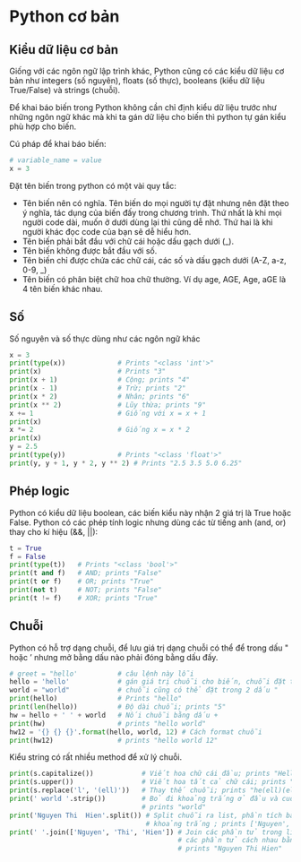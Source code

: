 # Python cơ bản

## Kiểu dữ liệu cơ bản

Giống với các ngôn ngữ lập trình khác, Python cũng có các kiểu dữ liệu cơ bản như integers (số
nguyên), floats (số thực), booleans (kiểu dữ liệu True/False) và strings (chuỗi).

Để khai báo biến trong Python không cần chỉ định kiểu dữ liệu trước như những ngôn ngữ
khác mà khi ta gán dữ liệu cho biến thì python tự gán kiểu phù hợp cho biến.

Cú pháp để khai báo biến:

```python
# variable_name = value
x = 3
```

Đặt tên biến trong python có một vài quy tắc:
- Tên biến nên có nghĩa. Tên biến do mọi người tự đặt nhưng nên đặt theo ý nghĩa, tác dụng
của biến đấy trong chương trình. Thứ nhất là khi mọi người code dài, muốn ở dưới dùng lại
thì cũng dễ nhớ. Thứ hai là khi người khác đọc code của bạn sẽ dễ hiểu hơn.
- Tên biến phải bắt đầu với chữ cái hoặc dấu gạch dưới (_).
- Tên biến không được bắt đầu với số.
- Tên biến chỉ được chứa các chữ cái, các số và dấu gạch dưới (A-Z, a-z, 0-9, _)
- Tên biến có phân biệt chữ hoa chữ thường. Ví dụ age, AGE, Age, aGE là 4 tên biến khác nhau.

## Số

Số nguyên và số thực dùng như các ngôn ngữ khác

```python
x = 3
print(type(x))             # Prints "<class 'int'>"
print(x)                   # Prints "3"
print(x + 1)               # Cộng; prints "4"
print(x - 1)               # Trừ; prints "2"
print(x * 2)               # Nhân; prints "6"
print(x ** 2)              # Lũy thừa; prints "9"
x += 1                     # Giống với x = x + 1
print(x)
x *= 2                     # Giống x = x * 2
print(x)
y = 2.5
print(type(y))             # Prints "<class 'float'>"
print(y, y + 1, y * 2, y ** 2) # Prints "2.5 3.5 5.0 6.25"
```

## Phép logic

Python có kiểu dữ liệu boolean, các biến kiểu này nhận 2 giá trị là True hoặc False. Python có các phép tính logic nhưng dùng các từ tiếng anh (and, or) thay cho kí hiệu (&&, ||):

```python
t = True
f = False
print(type(t))   # Prints "<class 'bool'>"
print(t and f)   # AND; prints "False"
print(t or f)    # OR; prints "True"
print(not t)     # NOT; prints "False"
print(t != f)    # XOR; prints "True"
```

## Chuỗi

Python có hỗ trợ dạng chuỗi, để lưu giá trị dạng chuỗi có thể để trong dấu " hoặc ’ nhưng mở bằng dấu nào phải đóng bằng dấu đấy.

```python
# greet = "hello'          # câu lệnh này lỗi
hello = 'hello'            # gán giá trị chuỗi cho biến, chuỗi đặt trong 2 dấu'
world = "world"            # chuỗi cũng có thể đặt trong 2 dấu "
print(hello)               # Prints "hello"
print(len(hello))          # Độ dài chuỗi; prints "5"
hw = hello + ' ' + world   # Nối chuỗi bằng dấu +
print(hw)                  # prints "hello world"
hw12 = '{} {} {}'.format(hello, world, 12) # Cách format chuỗi
print(hw12)                # prints "hello world 12"
```

Kiểu string có rất nhiều method để xử lý chuỗi.

```python
print(s.capitalize())            # Viết hoa chữ cái đầu; prints "Hello"
print(s.upper())                 # Viết hoa tất cả chữ cái; prints "HELLO"
print(s.replace('l', '(ell)'))   # Thay thế chuỗi; prints "he(ell)(ell)o"
print(' world '.strip())         # Bỏ đi khoảng trắng ở đầu và cuỗi chuỗi;
                                 # prints "world"
print('Nguyen Thi  Hien'.split()) # Split chuỗi ra list, phần tích bằng 1 hoặc nhiều
                                  # khoảng trắng ; prints ['Nguyen', 'Thanh', 'Tuan']
print(' '.join(['Nguyen', 'Thi', 'Hien']) # Join các phần tử trong list lại với nhau,
                                          # các phần tử cách nhau bằng 1 khoảng trắng;
                                          # prints "Nguyen Thi Hien"
```     

